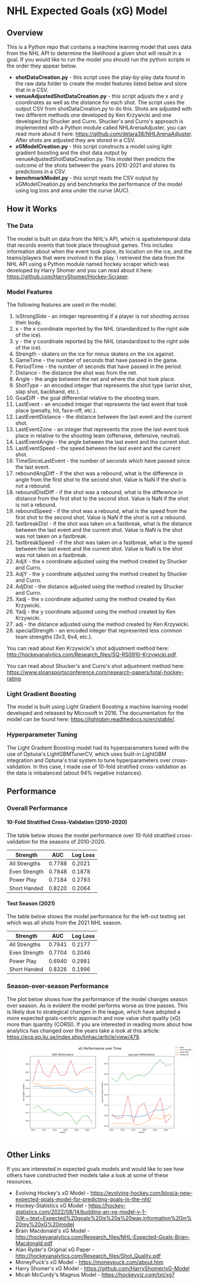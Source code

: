 # NHL Expected Goals (xG) Model
## Overview
This is a Python repo that contains a machine learning model that uses data from the NHL API to determine the likelihood a given shot will result in a goal. If you would like to run the model you should run the python scripts in the order they appear below.

- **shotDataCreation.py** - this script uses the play-by-play data found in the raw data folder to create the model features listed below and store that in a CSV.
- **venueAdjustedShotDataCreation.py** - this script adjusts the x and y coordinates as well as the distance for each shot. The script uses the output CSV from shotDataCreation.py to do this. Shots are adjusted with two different methods one developed by Ken Krzywicki and one developed by Shucker and Curro. Shucker's and Curro's approach is implemented with a Python module called NHLArenaAdjuster, you can read more about it here: https://github.com/delara38/NHLArenaAdjuster. After shots are adjusted they are stored in a CSV.
- **xGModelCreation.py** - this script constructs a model using light gradient boosting and the shot data output by venueAdjustedShotDataCreation.py. This model then predicts the outcome of the shots between the years 2010-2021 and stores its predictions in a CSV.
- **benchmarkModel.py** - this script reads the CSV output by xGModelCreation.py and benchmarks the performance of the model using log loss and area under the curve (AUC).

## How it Works
### The Data
The model is built on data from the NHL's API, which is spatiotemporal data that records events that took place throughout games. This includes information about when the event took place, its location on the ice, and the teams/players that were involved in the play. I retrieved the data from the NHL API using a Python module named hockey scraper which was developed by Harry Shomer and you can read about it here: https://github.com/HarryShomer/Hockey-Scraper.

### Model Features
The following features are used in the model.

1) isStrongSide - an integer representing if a player is not shooting across their body.
2) x - the x coordinate reported by the NHL (standardized to the right side of the ice).
3) y - the y coordinate reported by the NHL (standardized to the right side of the ice).
4) Strength - skaters on the ice for minus skaters on the ice against.
5) GameTime - the number of seconds that have passed in the game.
6) PeriodTime - the number of seconds that have passed in the period.
7) Distance - the distance the shot was from the net.
8) Angle - the angle between the net and where the shot took place.
9) ShotType - an encoded integer that represents the shot type (wrist shot, slap shot, backhand, etc.).
10) GoalDiff - the goal differential relative to the shooting team.
11) LastEvent - an encoded integer that represents the last event that took place (penalty, hit, face-off, etc.).
12) LastEventDistance - the distance between the last event and the current shot.
13) LastEventZone - an integer that represents the zone the last event took place in relative to the shooting team (offensive, defensive, neutral).
14) LastEventAngle - the angle between the last event and the current shot.
15) LastEventSpeed - the speed between the last event and the current shot.
16) TimeSinceLastEvent - the number of seconds which have passed since the last event.
17) reboundAngDiff - if the shot was a rebound, what is the difference in angle from the first shot to the second shot. Value is NaN if the shot is not a rebound. 
18) reboundDistDiff - if the shot was a rebound, what is the difference in distance from the first shot to the second shot. Value is NaN if the shot is not a rebound. 
19) reboundSpeed - if the shot was a rebound, what is the speed from the first shot to the second shot. Value is NaN if the shot is not a rebound. 
20) fastbreakDist - if the shot was taken on a fastbreak, what is the distance between the last event and the current shot. Value is NaN is the shot was not taken on a fastbreak. 
21) fastbreakSpeed - if the shot was taken on a fastbreak, what is the speed between the last event and the current shot. Value is NaN is the shot was not taken on a fastbreak.
22) AdjX - the x coordinate adjusted using the method created by Shucker and Curro.
23) AdjY - the y coordinate adjusted using the method created by Shucker and Curro.
24) AdjDist - the distance adjusted using the method created by Shucker and Curro.
25) Xadj - the x coordinate adjusted using the method created by Ken Krzywicki.
26) Yadj - the y coordinate adjusted using the method created by Ken Krzywicki.
27) adj - the distance adjusted using the method created by Ken Krzywicki.
28) specialStrength - an encoded integer that represented less common team strengths (3v3, 6v4, etc.).

You can read about Ken Krzywicki's shot adjustment method here: http://hockeyanalytics.com/Research_files/SQ-RS0910-Krzywicki.pdf.

You can read about Shucker's and Curro's shot adjustment method here: https://www.sloansportsconference.com/research-papers/total-hockey-rating.

### Light Gradient Boosting
The model is built using Light Gradient Boosting a machine learning model developed and released by Microsoft in 2016. The documentation for the model can be found here: https://lightgbm.readthedocs.io/en/stable/.

### Hyperparameter Tuning
The Light Gradient Boosting model had its hyperparameters tuned with the use of Optuna's LightGBMTunerCV, which uses built-in LightGBM integration and Optuna's trial system to tune hyperparameters over cross-validation. In this case, I made use of 10-fold stratified cross-validation as the data is imbalanced (about 94% negative instances).

## Performance
### Overall Performance

#### 10-Fold Stratified Cross-Validation (2010-2020)
The table below shows the model performance over 10-fold stratified cross-validation for the seasons of 2010-2020.

|  Strength     |   AUC  |   Log Loss |
| ------------- | ------ | ---------- |
| All Strengths | 0.7788 |   0.2021   |
| Even Strength | 0.7848 |   0.1878   |
| Power Play    | 0.7184 |   0.2793   |
| Short Handed  | 0.8220 |   0.2064   |

#### Test Season (2021)
The table below shows the model performance for the left-out testing set which was all shots from the 2021 NHL season.

|  Strength     |   AUC  |   Log Loss |
| ------------- | ------ | ---------- |
| All Strengths | 0.7641 |   0.2177   |
| Even Strength | 0.7704 |   0.2046   |
| Power Play    | 0.6940 |   0.2981   |
| Short Handed  | 0.8326 |   0.1996   |

### Season-over-season Performance

The plot below shows how the performance of the model changes season over season. As is evident the model performs worse as time passes. This is likely due to strategical changes in the league, which have adopted a more expected goals-centric approach and now value shot quality (xG) more than quantity (CORSI). If you are interested in reading more about how analytics has changed over the years take a look at this article: https://ecp.ep.liu.se/index.php/linhac/article/view/479.

![Image](./Plots/performance.png)

## Other Links
If you are interested in expected goals models and would like to see how others have constructed their models take a look at some of these resources.

- Evolving Hockey's xG Model - https://evolving-hockey.com/blog/a-new-expected-goals-model-for-predicting-goals-in-the-nhl/
- Hockey-Statistics xG Model - https://hockey-statistics.com/2022/08/14/building-an-xg-model-v-1-0/#:~:text=Expected%20goals%20is%20a%20way,information%20in%20my%20xG%20model
- Brain Macdonald's xG Model - http://hockeyanalytics.com/Research_files/NHL-Expected-Goals-Brian-Macdonald.pdf
- Alan Ryder's Original xG Paper - http://hockeyanalytics.com/Research_files/Shot_Quality.pdf
- MoneyPuck's xG Model - https://moneypuck.com/about.htm
- Harry Shomer's xG Model - https://github.com/HarryShomer/xG-Model
- Micah McCurdy's Magnus Model - https://hockeyviz.com/txt/xg7

